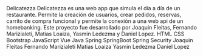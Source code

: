 <?xml version="1.0" encoding="UTF-8"?>
<project>
  <name>Delicatezza</name>
  <description>
    Delicatezza es una web app que simula el día a día de un restaurante. Permite la creación de usuarios, crear pedidos, reservas, carrito de compra funcional y permite la conexión a una web api de un homebanking. Este proyecto fue desarrollado por Joaquin Fleitas, Fernando Marizialeti, Matias Loaiza, Yasmin Ledezma y Daniel Lopez.
  </description>
  <technologies>
    <technology>HTML</technology>
    <technology>CSS</technology>
    <technology>Bootstrap</technology>
    <technology>JavaScript</technology>
    <technology>Vue</technology>
    <technology>Java</technology>
    <technology>Spring</technology>
    <technology>SpringBoot</technology>
    <technology>Spring Security</technology>
  </technologies>
  <contributors>
    <contributor>Joaquin Fleitas</contributor>
    <contributor>Fernando Marizialeti</contributor>
    <contributor>Matias Loaiza</contributor>
    <contributor>Yasmin Ledezma</contributor>
    <contributor>Daniel Lopez</contributor>
  </contributors>
</project>
